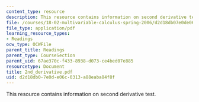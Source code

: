 ```yaml
---
content_type: resource
description: This resource contains information on second derivative test.
file: /courses/18-02-multivariable-calculus-spring-2006/d2d18db07e0de06c0313a88eaba84f8f_2nd_derivative.pdf
file_type: application/pdf
learning_resource_types:
- Readings
ocw_type: OCWFile
parent_title: Readings
parent_type: CourseSection
parent_uid: 67ae370c-f433-8938-d073-ce4bed07e885
resourcetype: Document
title: 2nd_derivative.pdf
uid: d2d18db0-7e0d-e06c-0313-a88eaba84f8f
---
```

This resource contains information on second derivative test.

